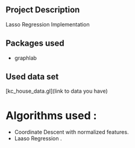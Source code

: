 ## Project Description 
Lasso Regression Implementation

## Packages used 
- graphlab

## Used data set 
[kc_house_data.gl](link to data you have)

# Algorithms used :
- Coordinate Descent with normalized features.
- Laaso Regression .
